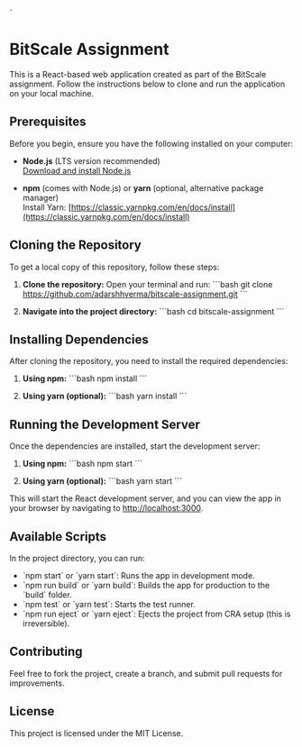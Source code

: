`
# BitScale Assignment

This is a React-based web application created as part of the BitScale assignment. Follow the instructions below to clone and run the application on your local machine.

## Prerequisites

Before you begin, ensure you have the following installed on your computer:

- **Node.js** (LTS version recommended)  
  [Download and install Node.js](https://nodejs.org/)

- **npm** (comes with Node.js) or **yarn** (optional, alternative package manager)  
  Install Yarn: [https://classic.yarnpkg.com/en/docs/install](https://classic.yarnpkg.com/en/docs/install)

## Cloning the Repository

To get a local copy of this repository, follow these steps:

1. **Clone the repository:**
   Open your terminal and run:
   \`\`\`bash
   git clone https://github.com/adarshhverma/bitscale-assignment.git
   \`\`\`

2. **Navigate into the project directory:**
   \`\`\`bash
   cd bitscale-assignment
   \`\`\`

## Installing Dependencies

After cloning the repository, you need to install the required dependencies:

1. **Using npm:**
   \`\`\`bash
   npm install
   \`\`\`

2. **Using yarn (optional):**
   \`\`\`bash
   yarn install
   \`\`\`

## Running the Development Server

Once the dependencies are installed, start the development server:

1. **Using npm:**
   \`\`\`bash
   npm start
   \`\`\`

2. **Using yarn (optional):**
   \`\`\`bash
   yarn start
   \`\`\`

This will start the React development server, and you can view the app in your browser by navigating to [http://localhost:3000](http://localhost:3000).

## Available Scripts

In the project directory, you can run:

- \`npm start\` or \`yarn start\`: Runs the app in development mode.
- \`npm run build\` or \`yarn build\`: Builds the app for production to the \`build\` folder.
- \`npm test\` or \`yarn test\`: Starts the test runner.
- \`npm run eject\` or \`yarn eject\`: Ejects the project from CRA setup (this is irreversible).

## Contributing

Feel free to fork the project, create a branch, and submit pull requests for improvements.

## License

This project is licensed under the MIT License.